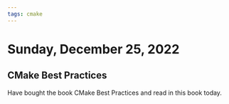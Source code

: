 ```yaml
---
tags: cmake
---
```

# Sunday, December 25, 2022

## CMake Best Practices

Have bought the book CMake Best Practices and read in this book today.
